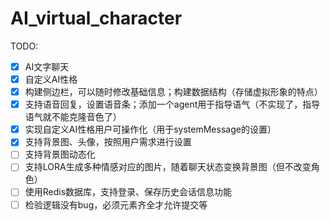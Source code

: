 # AI_virtual_character

TODO:
- [x] AI文字聊天
- [x] 自定义AI性格 
- [x] 构建侧边栏，可以随时修改基础信息；构建数据结构（存储虚拟形象的特点） 
- [x] 支持语音回复，设置语音条；添加一个agent用于指导语气（不实现了，指导语气就不能克隆音色了）
- [x] 实现自定义AI性格用户可操作化（用于systemMessage的设置）
- [x] 支持背景图、头像，按照用户需求进行设置
- [ ] 支持背景图动态化
- [ ] 支持LORA生成多种情感对应的图片，随着聊天状态变换背景图（但不改变角色）
- [ ] 使用Redis数据库，支持登录、保存历史会话信息功能
- [ ] 检验逻辑没有bug，必须元素齐全才允许提交等

